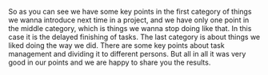 So as you can see we have some key points in the first category of things we wanna introduce next time in a project, and we have only one point in the middle category, which is things we wanna stop doing like that. In this case it is the delayed finishing of tasks. The last category is about things we liked doing the way we did. There are some key points about task management and dividing it to different persons. But all in all it was very good in our points and we are happy to share you the results.
